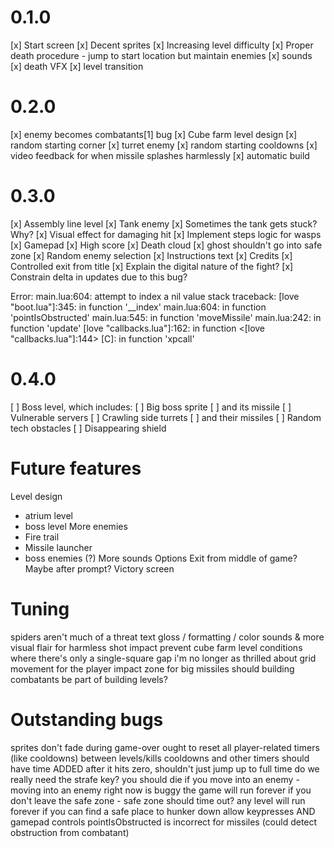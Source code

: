 # 0.1.0

[x] Start screen
[x] Decent sprites
[x] Increasing level difficulty
[x] Proper death procedure - jump to start location but maintain enemies
[x] sounds
[x] death VFX
[x] level transition

# 0.2.0

[x] enemy becomes combatants[1] bug
[x] Cube farm level design
[x] random starting corner
[x] turret enemy
[x] random starting cooldowns
[x] video feedback for when missile splashes harmlessly
[x] automatic build

# 0.3.0

[x] Assembly line level
[x] Tank enemy
[x] Sometimes the tank gets stuck? Why?
[x] Visual effect for damaging hit
[x] Implement steps logic for wasps
[x] Gamepad
[x] High score
[x] Death cloud
[x] ghost shouldn't go into safe zone
[x] Random enemy selection
[x] Instructions text
[x] Credits
[x] Controlled exit from title
[x] Explain the digital nature of the fight?
[x] Constrain delta in updates due to this bug?

Error: main.lua:604: attempt to index a nil value
stack traceback:
	[love "boot.lua"]:345: in function '__index'
	main.lua:604: in function 'pointIsObstructed'
	main.lua:545: in function 'moveMissile'
	main.lua:242: in function 'update'
	[love "callbacks.lua"]:162: in function <[love "callbacks.lua"]:144>
	[C]: in function 'xpcall'

# 0.4.0

[ ] Boss level, which includes:
[ ] Big boss sprite
[ ] and its missile
[ ] Vulnerable servers
[ ] Crawling side turrets
[ ] and their missiles
[ ] Random tech obstacles
[ ] Disappearing shield

# Future features

Level design
- atrium level
- boss level
More enemies
- Fire trail
- Missile launcher
- boss enemies (?)
More sounds
Options
Exit from middle of game? Maybe after prompt?
Victory screen

# Tuning

spiders aren't much of a threat
text gloss / formatting / color
sounds & more visual flair for harmless shot impact
prevent cube farm level conditions where there's only a single-square gap
i'm no longer as thrilled about grid movement for the player
impact zone for big missiles
should building combatants be part of building levels?

# Outstanding bugs

sprites don't fade during game-over
ought to reset all player-related timers (like cooldowns) between levels/kills
cooldowns and other timers should have time ADDED after it hits zero, shouldn't just jump up to full time
do we really need the strafe key?
you should die if you move into an enemy - moving into an enemy right now is buggy
the game will run forever if you don't leave the safe zone - safe zone should time out?
any level will run forever if you can find a safe place to hunker down
allow keypresses AND gamepad controls
pointIsObstructed is incorrect for missiles (could detect obstruction from combatant)

